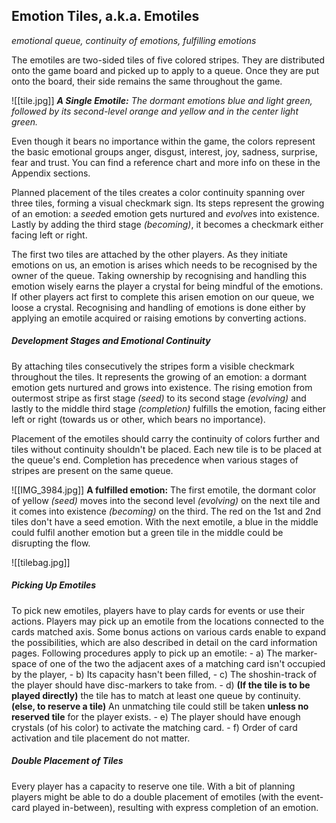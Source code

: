 ## Emotion Tiles, a.k.a. Emotiles

*emotional queue, continuity of emotions, fulfilling emotions*

The emotiles are two-sided tiles of five colored stripes. They are distributed onto the game board and picked up to apply to a queue. Once they are put onto the board, their side remains the same throughout the game.

![[tile.jpg]]
***A Single Emotile:** The dormant emotions blue and light green, followed by its second-level orange and yellow and in the center light green.*

Even though it bears no importance within the game, the colors represent the basic emotional groups anger, disgust, interest, joy, sadness, surprise, fear and trust. You can find a reference chart and more info on these in the Appendix sections.

Planned placement of the tiles creates a color continuity spanning over three tiles, forming a visual checkmark sign. Its steps represent the growing of an emotion: a *seed*ed emotion gets nurtured and *evolve*s into existence. Lastly by adding the third stage *(becoming)*, it becomes a checkmark either facing left or right. 

The first two tiles are attached by the other players. As they initiate emotions on us, an emotion is arises which needs to be recognised by the owner of the queue. Taking ownership by recognising and handling this emotion wisely earns the player a crystal for being mindful of the emotions. If other players act first to complete this arisen emotion on our queue, we loose a crystal. Recognising and handling of emotions is done either by applying an emotile acquired or raising emotions by converting actions.
##### *Development Stages and Emotional Continuity*

By attaching tiles consecutively the stripes form a visible checkmark throughout the tiles. It represents the growing of an emotion: a dormant emotion gets nurtured and grows into existence. The rising emotion from outermost stripe as first stage *(seed)* to its second stage *(evolving)* and lastly to the middle third stage *(completion)* fulfills the emotion, facing either left or right (towards us or other, which bears no importance).

Placement of the emotiles should carry the continuity of colors further and tiles without continuity shouldn't be placed. Each new tile is to be placed at the queue's end. Completion has precedence when various stages of stripes are present on the same queue.

 ![[IMG_3984.jpg]]
**A fulfilled emotion:** The first emotile, the dormant color of yellow *(seed)* moves into the second level *(evolving)* on the next tile and it comes into existence *(becoming)* on the third. The red on the 1st and 2nd tiles don't have a seed emotion. With the next emotile, a blue in the middle could fulfil another emotion but a green tile in the middle could be disrupting the flow. 

![[tilebag.jpg]]
##### Picking Up Emotiles

To pick new emotiles, players have to play cards for events or use their actions. Players may pick up an emotile from the locations connected to the cards matched axis. Some bonus actions on various cards enable to expand the possibilities, which are also described in detail on the card information pages. Following procedures apply to pick up an emotile:
	- a) The marker-space of one of the two the adjacent axes of a matching card isn't occupied by the player,
	- b) Its capacity hasn't been filled,
	- c) The shoshin-track of the player should have disc-markers to take from.
	- d) **(If the tile is to be played directly)** the tile has to match at least one queue by continuity.
		**(else, to reserve a tile)** An unmatching tile could still be taken **unless no reserved tile** for the player exists. 
	- e) The player should have enough crystals (of his color) to activate the matching card.
	- f) Order of card activation and tile placement do not matter.
##### *Double Placement of Tiles*

Every player has a capacity to reserve one tile. With a bit of planning players might be able to do a double placement of emotiles (with the event-card played in-between), resulting with express completion of an emotion.